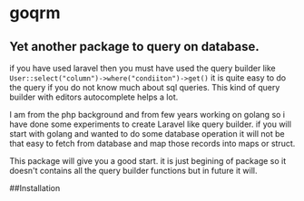 # goqrm
## Yet another package to query on database.
if you have used laravel then you must have used the query builder like `User::select("column")->where("condiiton")->get()` it is quite easy to do the query 
if you  do not know much about sql queries. This kind of query builder with editors autocomplete helps a lot.

I am from the php background and from few years working on golang so i have done some experiments to create Laravel like query builder.
if you will start with golang and wanted to do some database operation it will not be that easy to fetch from database and map those records into 
maps or struct. 

This package will give you a good start. it is just begining of package so it doesn't contains all the query builder functions but in future it will.

##Installation
